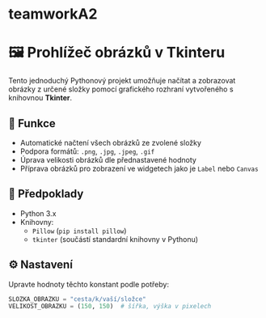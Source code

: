 # teamworkA2
# 🖼️ Prohlížeč obrázků v Tkinteru

Tento jednoduchý Pythonový projekt umožňuje načítat a zobrazovat obrázky z určené složky pomocí grafického rozhraní vytvořeného s knihovnou **Tkinter**.

## 🔧 Funkce
- Automatické načtení všech obrázků ze zvolené složky
- Podpora formátů: `.png`, `.jpg`, `.jpeg`, `.gif`
- Úprava velikosti obrázků dle přednastavené hodnoty
- Příprava obrázků pro zobrazení ve widgetech jako je `Label` nebo `Canvas`

## 📁 Předpoklady
- Python 3.x
- Knihovny:
  - `Pillow` (`pip install pillow`)
  - `tkinter` (součástí standardní knihovny v Pythonu)

## ⚙️ Nastavení
Upravte hodnoty těchto konstant podle potřeby:

```python
SLOZKA_OBRAZKU = "cesta/k/vaší/složce"
VELIKOST_OBRAZKU = (150, 150)  # šířka, výška v pixelech
